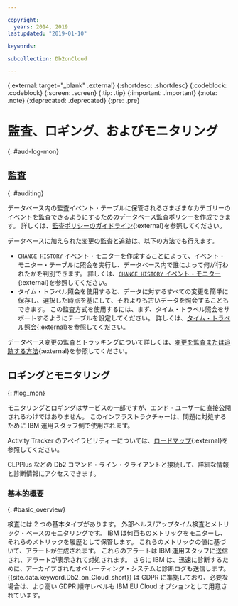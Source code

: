 ```yaml
---

copyright:
  years: 2014, 2019
lastupdated: "2019-01-10"

keywords: 

subcollection: Db2onCloud

---
```


<!-- Attribute definitions --> 
{:external: target="_blank" .external}
{:shortdesc: .shortdesc}
{:codeblock: .codeblock}
{:screen: .screen}
{:tip: .tip}
{:important: .important}
{:note: .note}
{:deprecated: .deprecated}
{:pre: .pre}

# 監査、ロギング、およびモニタリング
{: #aud-log-mon}

## 監査
{: #auditing}

データベース内の監査イベント・テーブルに保管されるさまざまなカテゴリーのイベントを監査できるようにするためのデータベース監査ポリシーを作成できます。 詳しくは、[監査ポリシーのガイドライン](https://www.ibm.com/support/knowledgecenter/SSFMBX/com.ibm.swg.im.dashdb.security.doc/doc/audit_policy_guidelines.html){:external}を参照してください。

データベースに加えられた変更の監査と追跡は、以下の方法でも行えます。
* `CHANGE HISTORY` イベント・モニターを作成することによって、イベント・モニター・テーブルに照会を実行し、データベース内で誰によって何が行われたかを判別できます。 詳しくは、[`CHANGE HISTORY` イベント・モニター](https://www.ibm.com/support/knowledgecenter/en/SSEPGG_11.1.0/com.ibm.db2.luw.sql.ref.doc/doc/r0059363.html){:external}を参照してください。
* タイム・トラベル照会を使用すると、データに対するすべての変更を簡単に保存し、選択した時点を基にして、それよりも古いデータを照会することもできます。 この監査方式を使用するには、まず、タイム・トラベル照会をサポートするようにテーブルを設定してください。 詳しくは、[タイム・トラベル照会](https://developer.ibm.com/answers/questions/426878/how-do-i-use-time-travel-query-in-db2-or-db2-on-cl/){:external}を参照してください。

データベース変更の監査とトラッキングについて詳しくは、[変更を監査または追跡する方法](https://developer.ibm.com/answers/questions/427780/how-can-i-audit-or-track-changes-dropped-tables-to.html){:external}を参照してください。

## ロギングとモニタリング
{: #log_mon}

モニタリングとロギングはサービスの一部ですが、エンド・ユーザーに直接公開されるわけではありません。 このインフラストラクチャーは、問題に対処するために IBM 運用スタッフ側で使用されます。  

Activity Tracker のアベイラビリティーについては、[ロードマップ](https://ibm.biz/db2oncloud-roadmap){:external}を参照してください。

CLPPlus などの Db2 コマンド・ライン・クライアントと接続して、詳細な情報と診断情報にアクセスできます。

### 基本的概要
{: #basic_overview}

検査には 2 つの基本タイプがあります。 外部ヘルス/アップタイム検査とメトリック・ベースのモニタリングです。 IBM は何百ものメトリックをモニターし、それらのメトリックを履歴として保管します。 これらのメトリックの値に基づいて、アラートが生成されます。 これらのアラートは IBM 運用スタッフに送信され、アラートが表示されて対処されます。 さらに IBM は、迅速に診断するために、アーカイブされたオペレーティング・システムと診断ログも送信します。 {{site.data.keyword.Db2_on_Cloud_short}} は GDPR に準拠しており、必要な場合は、より高い GDPR 順守レベルも IBM EU Cloud オプションとして用意されています。


